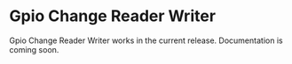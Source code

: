 # Gpio Change Reader Writer

Gpio Change Reader Writer works in the current release. Documentation is coming soon.
